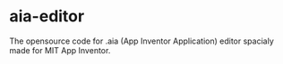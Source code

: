 # aia-editor
The opensource code for .aia (App Inventor Application) editor spacialy made for MIT App Inventor.
